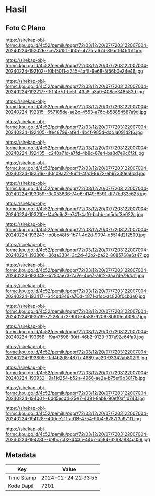 # Hasil

## Foto C Plano

https://sirekap-obj-formc.kpu.go.id/4c52/pemilu/pdpr/72/03/12/20/07/7203122007004-20240224-192026--ce73b151-db0e-477b-a67d-89ac1646fb1f.jpg

https://sirekap-obj-formc.kpu.go.id/4c52/pemilu/pdpr/72/03/12/20/07/7203122007004-20240224-192102--f0bf50f1-a245-4af8-9e68-5f56b0e24e46.jpg

https://sirekap-obj-formc.kpu.go.id/4c52/pemilu/pdpr/72/03/12/20/07/7203122007004-20240224-192217--f51f4e7d-be5f-43a8-a3a0-408ae348583d.jpg

https://sirekap-obj-formc.kpu.go.id/4c52/pemilu/pdpr/72/03/12/20/07/7203122007004-20240224-192315--557105de-ae2c-4553-a76c-b58854587a9d.jpg

https://sirekap-obj-formc.kpu.go.id/4c52/pemilu/pdpr/72/03/12/20/07/7203122007004-20240224-192405--ffe48799-af94-4b4f-985d-ddb1a091d2f6.jpg

https://sirekap-obj-formc.kpu.go.id/4c52/pemilu/pdpr/72/03/12/20/07/7203122007004-20240224-192435--c240a71d-a7fd-4b8c-87e4-ba8d7e9c6f2f.jpg

https://sirekap-obj-formc.kpu.go.id/4c52/pemilu/pdpr/72/03/12/20/07/7203122007004-20240224-192519--40c09a22-86f1-40c1-9672-eb97330ea6cd.jpg

https://sirekap-obj-formc.kpu.go.id/4c52/pemilu/pdpr/72/03/12/20/07/7203122007004-20240224-193059--3c053636-74c6-4149-8591-df77bd33c625.jpg

https://sirekap-obj-formc.kpu.go.id/4c52/pemilu/pdpr/72/03/12/20/07/7203122007004-20240224-193210--f4a9c6c2-e741-4af0-bcbb-ce5dcf3e022c.jpg

https://sirekap-obj-formc.kpu.go.id/4c52/pemilu/pdpr/72/03/12/20/07/7203122007004-20240224-193243--b0be48f5-1b7f-4d2d-9094-d5514d2f2509.jpg

https://sirekap-obj-formc.kpu.go.id/4c52/pemilu/pdpr/72/03/12/20/07/7203122007004-20240224-193306--36aa3384-3c2d-42b2-ba22-8085768e6a47.jpg

https://sirekap-obj-formc.kpu.go.id/4c52/pemilu/pdpr/72/03/12/20/07/7203122007004-20240224-193348--5250ae73-2a7e-4be7-a9f2-3aa74e79dc11.jpg

https://sirekap-obj-formc.kpu.go.id/4c52/pemilu/pdpr/72/03/12/20/07/7203122007004-20240224-193417--644dd346-a70d-4871-afcc-ac820f0cb3e0.jpg

https://sirekap-obj-formc.kpu.go.id/4c52/pemilu/pdpr/72/03/12/20/07/7203122007004-20240224-193519--2228cd72-90f5-4588-9209-8b619ea008c7.jpg

https://sirekap-obj-formc.kpu.go.id/4c52/pemilu/pdpr/72/03/12/20/07/7203122007004-20240224-193658--f9a47598-30ff-46b2-9129-737a92e64fa9.jpg

https://sirekap-obj-formc.kpu.go.id/4c52/pemilu/pdpr/72/03/12/20/07/7203122007004-20240224-193805--1af4b2d8-487b-4689-ac20-93342ab802f9.jpg

https://sirekap-obj-formc.kpu.go.id/4c52/pemilu/pdpr/72/03/12/20/07/7203122007004-20240224-193932--9a11d254-b52a-4968-ae2a-b75ef9b3017b.jpg

https://sirekap-obj-formc.kpu.go.id/4c52/pemilu/pdpr/72/03/12/20/07/7203122007004-20240224-194001--6dd5ec04-25e7-4391-8ab8-90ef0af1d743.jpg

https://sirekap-obj-formc.kpu.go.id/4c52/pemilu/pdpr/72/03/12/20/07/7203122007004-20240224-194128--400ee21f-ad18-4754-9fb4-6787f3a971f1.jpg

https://sirekap-obj-formc.kpu.go.id/4c52/pemilu/pdpr/72/03/12/20/07/7203122007004-20240224-194230--b9bc7c02-4435-44b7-a584-6298a884c059.jpg


## Metadata

| Key        | Value               |
| ---------- | ------------------- |
| Time Stamp | 2024-02-24 22:33:55 |
| Kode Dapil | 7201                |



